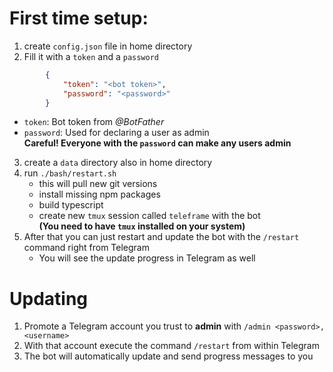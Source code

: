 # First time setup:

1. create `config.json` file in home directory
2. Fill it with a `token` and a `password`
```json
        {
            "token": "<bot token>",
            "password": "<password>"
        }
```
- `token`: Bot token from _@BotFather_ 
- `password`: Used for declaring a user as admin  
    **Careful! Everyone with the `password` can make any users admin**
3. create a `data` directory also in home directory
4. run `./bash/restart.sh`  
    - this will pull new git versions
    - install missing npm packages
    - build typescript
    - create new `tmux` session called `teleframe` with the bot  
    **(You need to have `tmux` installed on your system)**
5. After that you can just restart and update the bot with the `/restart` command right from Telegram  
    - You will see the update progress in Telegram as well

# Updating

1. Promote a Telegram account you trust to **admin** with `/admin <password>, <username>` 
2. With that account execute the command `/restart` from within Telegram
3. The bot will automatically update and send progress messages to you